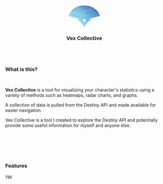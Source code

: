 <div align="center">
  <br>
  <img src="public/logo.png" width="100">
  <h3>Vex Collective</h3>
  <h1></h1>
  <br>
</div>

### What is this?

<br>

**Vex Collective** is a tool for visualizing your character's statistics using a variety of methods such as heatmaps, radar charts, and graphs.

A collection of data is pulled from the Destiny API and made available for easier navigation.

Vex Collective is a tool I created to explore the Destiny API and potentially provide some useful information for myself and anyone else.

<br>

<h1></h1>

<br>

### Features

`TBD`
